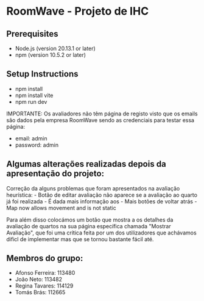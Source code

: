 # RoomWave - Projeto de IHC

## Prerequisites

- Node.js (version 20.13.1 or later)
- npm (version 10.5.2 or later)

## Setup Instructions

- npm install
- npm install vite
- npm run dev

IMPORTANTE: Os avaliadores não têm página de registo visto que os emails são dados pela empresa RoomWave sendo as credenciais para testar essa página:

- email: admin
- password: admin

## Algumas alterações realizadas depois da apresentação do projeto:

Correção da alguns problemas que foram apresentados na avaliação heurística: - Botão de editar avaliação não aparece se a avaliação ao quarto já foi realizada - É dada mais informação aos - Mais botões de voltar atrás - Map now allows movement and is not static

Para além disso colocámos um botão que mostra a os detalhes da avaliação de quartos na sua página específica chamada "Mostrar Avaliação", que foi uma crítica feita por um dos utilizadores que achávamos dificl de implementar mas que se tornou bastante fácil até.

## Membros do grupo:

- Afonso Ferreira: 113480
- João Neto: 113482
- Regina Tavares: 114129
- Tomás Brás: 112665
